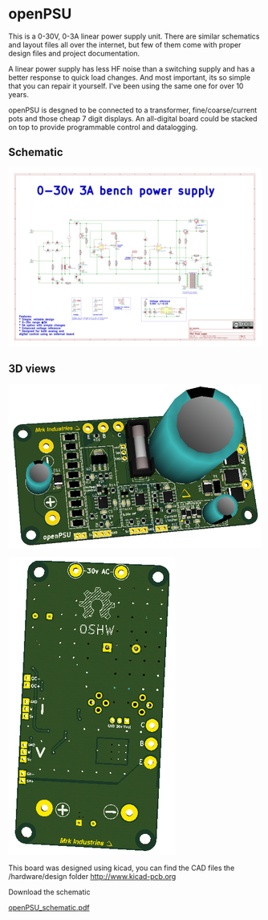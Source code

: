 openPSU
=============

This is a 0-30V, 0-3A linear power supply unit. There are similar schematics and layout files all over the internet, but few of them come with proper design files and project documentation.

A linear power supply has less HF noise than a switching supply and has a better response to quick load changes. And most important, its so simple that you can repair it yourself. I've been using the same one for over 10 years.

openPSU is desgned to be connected to a transformer, fine/coarse/current pots and those cheap 7 digit displays. An all-digital board could be stacked on top to provide programmable control and datalogging.

## Schematic
![Alt text](/hardware/doc/images/openPSU_schematic.png?raw=true "3D view")

## 3D views
![Alt text](/hardware/doc/images/3d_front.png?raw=true "3D view")

![Alt text](/hardware/doc/images/3d_back.png?raw=true "3D view")

This board was designed using kicad, you can find the CAD files the /hardware/design folder
http://www.kicad-pcb.org

Download the schematic

[openPSU_schematic.pdf](/hardware/doc/openPSU_schematic.pdf)